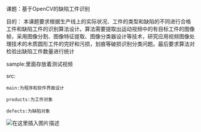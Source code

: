 课题：基于OpenCV的缺陷工件识别

目的：
本课题要求根据生产线上的实际状况、工件的类型和缺陷的不同进行合格工件和缺陷工件的识别算法设计。算法需要提取出运动视频中的有目标工件的图像帧，采用图像分割、图像特征提取、图像分类器设计等技术，研究应用视频图像处理技术的木质圆形工件的完好和污损，划痕等破损识别分类问题。最后要求算法对检验出缺陷工件数量进行统计

sample:里面存放着测试视频

src:

    main:为程序和软件界面设计
    
    products:为工件对象
    
    defects:为缺陷对象
![在这里插入图片描述](https://img-blog.csdnimg.cn/20200424185715597.png?x-oss-process=image/watermark,type_ZmFuZ3poZW5naGVpdGk,shadow_10,text_aHR0cHM6Ly9ibG9nLmNzZG4ubmV0L3dlaXhpbl80NDczNjU4NA==,size_16,color_FFFFFF,t_70)
